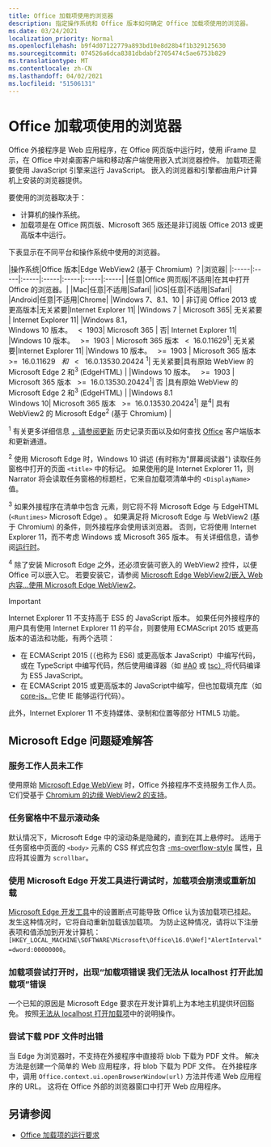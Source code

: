 ```yaml
---
title: Office 加载项使用的浏览器
description: 指定操作系统和 Office 版本如何确定 Office 加载项使用的浏览器。
ms.date: 03/24/2021
localization_priority: Normal
ms.openlocfilehash: b9f4d07122779a893bd10e8d28b4f1b329125630
ms.sourcegitcommit: 074526a6dca8381dbdabf2705474c5ae6753b829
ms.translationtype: MT
ms.contentlocale: zh-CN
ms.lasthandoff: 04/02/2021
ms.locfileid: "51506131"
---
```

# <a name="browsers-used-by-office-add-ins"></a>Office 加载项使用的浏览器

Office 外接程序是 Web 应用程序，在 Office 网页版中运行时，使用 iFrame 显示，在 Office 中对桌面客户端和移动客户端使用嵌入式浏览器控件。 加载项还需要使用 JavaScript 引擎来运行 JavaScript。 嵌入的浏览器和引擎都由用户计算机上安装的浏览器提供。

要使用的浏览器取决于：

- 计算机的操作系统。
- 加载项是在 Office 网页版、Microsoft 365 版还是非订阅版 Office 2013 或更高版本中运行。

下表显示在不同平台和操作系统中使用的浏览器。

|操作系统|Office 版本|Edge WebView2 (基于 Chromium) ？|浏览器|
|:-----|:-----|:-----|:-----|:-----|:-----|:-----|
|任意|Office 网页版|不适用|在其中打开 Office 的浏览器。|
|Mac|任意|不适用|Safari|
|iOS|任意|不适用|Safari|
|Android|任意|不适用|Chrome|
|Windows 7、8.1、10 | 非订阅 Office 2013 或更高版本|无关紧要|Internet Explorer 11|
|Windows 7 | Microsoft 365| 无关紧要 | Internet Explorer 11|
|Windows 8.1，<br>Windows 10 版本。 &nbsp; < &nbsp;1903| Microsoft 365 | 否| Internet Explorer 11|
|Windows 10 版本。 &nbsp; >= &nbsp;1903 | Microsoft 365 版本 &nbsp; < &nbsp;16.0.11629<sup>1</sup>| 无关紧要|Internet Explorer 11|
|Windows 10 版本。 &nbsp; >= &nbsp;1903 | Microsoft 365 版本 &nbsp; >= &nbsp;16.0.11629 &nbsp; _和_ &nbsp; < &nbsp; 16.0.13530.20424 <sup>1</sup>| 无关紧要|具有原始 WebView 的 Microsoft Edge 2 和<sup>3</sup> (EdgeHTML) |
|Windows 10 版本。 &nbsp; >= &nbsp;1903 | Microsoft 365 版本 &nbsp; >= &nbsp;16.0.13530.20424<sup>1</sup>| 否 |具有原始 WebView 的 Microsoft Edge 2 和<sup>3</sup> (EdgeHTML) |
|Windows 8.1<br>Windows 10| Microsoft 365 版本 &nbsp; >= &nbsp;16.0.13530.20424<sup>1</sup>| 是<sup>4</sup>|  具有 WebView2 的 Microsoft Edge<sup>2</sup> (基于 Chromium)  |

<sup>1</sup> 有关更多详细信息 [，请参阅更新](/officeupdates/update-history-office365-proplus-by-date) 历史记录页面以及如何查找 [Office](https://support.office.com/article/What-version-of-Office-am-I-using-932788b8-a3ce-44bf-bb09-e334518b8b19) 客户端版本和更新通道。

<sup>2</sup> 使用 Microsoft Edge 时，Windows 10 讲述 (有时称为"屏幕阅读器") 读取任务窗格中打开的页面 `<title>` 中的标记。 如果使用的是 Internet Explorer 11，则Narrator 将会读取任务窗格的标题栏，它来自加载项清单中的 `<DisplayName>` 值。

<sup>3</sup> 如果外接程序在清单中包含 元素，则它将不将 Microsoft Edge 与 EdgeHTML (`<Runtimes>` Microsoft Edge) 。 如果满足将 Microsoft Edge 与 WebView2 (基于 Chromium) 的条件，则外接程序会使用该浏览器。 否则，它将使用 Internet Explorer 11，而不考虑 Windows 或 Microsoft 365 版本。 有关详细信息，请参阅[运行时](../reference/manifest/runtimes.md)。

<sup>4</sup> 除了安装 Microsoft Edge 之外，还必须安装可嵌入的 WebView2 控件，以便 Office 可以嵌入它。 若要安装它，请参阅 [Microsoft Edge WebView2/嵌入 Web 内容...使用 Microsoft Edge WebView2](https://developer.microsoft.com/microsoft-edge/webview2/)。




> [!IMPORTANT]
> Internet Explorer 11 不支持高于 ES5 的 JavaScript 版本。 如果任何外接程序的用户具有使用 Internet Explorer 11 的平台，则要使用 ECMAScript 2015 或更高版本的语法和功能，有两个选项：
>
> - 在 ECMAScript 2015 (（也称为 ES6) 或更高版本 JavaScript）中编写代码，或在 TypeScript 中编写代码，然后使用编译器（如 [#A0](https://babeljs.io/) 或 [tsc）](https://www.typescriptlang.org/index.html)将代码编译为 ES5 JavaScript。
> - 在 ECMAScript 2015 或更高版本的 JavaScript[](https://wikipedia.org/wiki/Polyfill_(programming))中编写，但也加载填充库（如[core-js，](https://github.com/zloirock/core-js)它使 IE 能够运行代码）。
>
> 此外，Internet Explorer 11 不支持媒体、录制和位置等部分 HTML5 功能。

## <a name="troubleshooting-microsoft-edge-issues"></a>Microsoft Edge 问题疑难解答

### <a name="service-workers-are-not-working"></a>服务工作人员未工作

使用原始 [Microsoft Edge WebView](/microsoft-edge/hosting/webview) 时，Office 外接程序不支持服务工作人员。 它们受基于 [Chromium 的边缘 WebView2 的支持](/microsoft-edge/hosting/webview2)。

### <a name="scroll-bar-does-not-appear-in-task-pane"></a>任务窗格中不显示滚动条

默认情况下，Microsoft Edge 中的滚动条是隐藏的，直到在其上悬停时。 适用于任务窗格中页面的 `<body>` 元素的 CSS 样式应包含 [-ms-overflow-style](https://developer.mozilla.org/docs/Archive/Web/CSS/-ms-overflow-style) 属性，且应将其设置为 `scrollbar`。

### <a name="when-debugging-with-the-microsoft-edge-devtools-the-add-in-crashes-or-reloads"></a>使用 Microsoft Edge 开发工具进行调试时，加载项会崩溃或重新加载

[Microsoft Edge 开发工具](https://www.microsoft.com/p/microsoft-edge-devtools-preview/9mzbfrmz0mnj?rtc=1&activetab=pivot%3Aoverviewtab)中的设置断点可能导致 Office 认为该加载项已挂起。 发生这种情况时，它将自动重新加载该加载项。 为防止这种情况，请将以下注册表项和值添加到开发计算机：`[HKEY_LOCAL_MACHINE\SOFTWARE\Microsoft\Office\16.0\Wef]"AlertInterval"=dword:00000000`。

### <a name="when-the-add-in-tries-to-open-get-add-in-error-we-cant-open-this-add-in-from-the-localhost-error"></a>加载项尝试打开时，出现“加载项错误 我们无法从 localhost 打开此加载项”错误

一个已知的原因是 Microsoft Edge 要求在开发计算机上为本地主机提供环回豁免。 按照[无法从 localhost 打开加载项](/office/troubleshoot/error-messages/cannot-open-add-in-from-localhost)中的说明操作。

### <a name="get-errors-trying-to-download-a-pdf-file"></a>尝试下载 PDF 文件时出错

当 Edge 为浏览器时，不支持在外接程序中直接将 blob 下载为 PDF 文件。 解决方法是创建一个简单的 Web 应用程序，将 blob 下载为 PDF 文件。 在外接程序中，调用 `Office.context.ui.openBrowserWindow(url)` 方法并传递 Web 应用程序的 URL。 这将在 Office 外部的浏览器窗口中打开 Web 应用程序。

## <a name="see-also"></a>另请参阅

- [Office 加载项的运行要求](requirements-for-running-office-add-ins.md)
